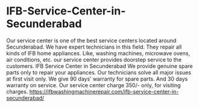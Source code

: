 # IFB-Service-Center-in-Secunderabad
 Our service center is one of the best service centers located around Secunderabad. We have expert technicians in this field. They repair all kinds of IFB home appliances. Like, washing machines, microwave ovens, air conditions, etc. our service center provides doorstep service to the customers. IFB Service Center in Secunderabad We provide genuine spare parts only to repair your appliances. Our technicians solve all major issues at first visit only. We give 90 days’ warranty for spare parts. And 30 days warranty on service. Our service center charge 350/- only, for visiting charges.  https://ifbwashingmachinerepair.com/ifb-service-center-in-secunderabad/
